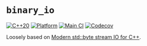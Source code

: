 # `binary_io`
[![C++20](https://img.shields.io/static/v1?label=standard&message=C%2B%2B20&color=blue&logo=c%2B%2B&&logoColor=white&style=flat)](https://en.cppreference.com/w/cpp/compiler_support)
[![Platform](https://img.shields.io/static/v1?label=platform&message=windows%20|%20linux&color=dimgray&style=flat)](#)
[![Main CI](https://img.shields.io/github/workflow/status/Ryan-rsm-McKenzie/binary_io/Main%20CI?logo=github&logoColor=white&style=flat)](https://github.com/Ryan-rsm-McKenzie/binary_io/actions/workflows/main_ci.yml)
[![Codecov](https://img.shields.io/codecov/c/github/Ryan-rsm-McKenzie/binary_io?logo=codecov&logoColor=white&style=flat)](https://app.codecov.io/gh/Ryan-rsm-McKenzie/binary_io)

Loosely based on [Modern std::byte stream IO for C++](https://wg21.link/p2146r2).
